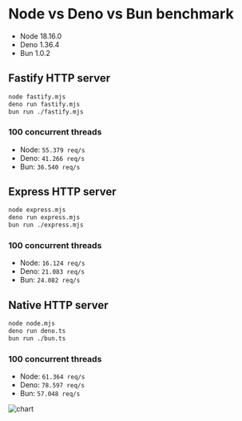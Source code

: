 # Node vs Deno vs Bun benchmark

- Node 18.16.0
- Deno 1.36.4
- Bun 1.0.2


## Fastify HTTP server

```bash
node fastify.mjs
deno run fastify.mjs
bun run ./fastify.mjs
```

### 100 concurrent threads
- Node: `55.379 req/s`
- Deno: `41.266 req/s`
- Bun: `36.540 req/s`

## Express HTTP server

```bash
node express.mjs
deno run express.mjs
bun run ./express.mjs
```

### 100 concurrent threads
- Node: `16.124 req/s`
- Deno: `21.083 req/s`
- Bun: `24.082 req/s`

## Native HTTP server

```bash
node node.mjs
deno run deno.ts
bun run ./bun.ts
```

### 100 concurrent threads
- Node: `61.364 req/s`
- Deno: `78.597 req/s`
- Bun: `57.048 req/s`


![chart](https://image-charts.com/chart.js/2.8.0?bkg=white&c=%7B%20%22type%22%3A%20%22bar%22%2C%20%22data%22%3A%20%7B%20%22labels%22%3A%20%5B%20%22Node%22%2C%20%22Deno%22%2C%20%22Bun%22%20%5D%2C%20%22datasets%22%3A%20%5B%20%7B%20%22label%22%3A%20%22Fastify%22%2C%20%22backgroundColor%22%3A%20%22rgba%28255%2C%2099%2C%20132%2C%200.5%29%22%2C%20%22borderColor%22%3A%20%22rgb%28255%2C%2099%2C%20132%29%22%2C%20%22borderWidth%22%3A%201%2C%20%22data%22%3A%20%5B%2055379%2C%2041266%2C%2036540%20%5D%20%7D%2C%20%7B%20%22label%22%3A%20%22Express%22%2C%20%22backgroundColor%22%3A%20%22rgba%2854%2C%20162%2C%20235%2C%200.5%29%22%2C%20%22borderColor%22%3A%20%22rgb%2854%2C%20162%2C%20235%29%22%2C%20%22borderWidth%22%3A%201%2C%20%22data%22%3A%20%5B%2016124%2C%2021083%2C%2024082%20%5D%20%7D%2C%20%7B%20%22label%22%3A%20%22Native%22%2C%20%22backgroundColor%22%3A%20%22rgba%2854%2C%20162%2C%2035%2C%200.5%29%22%2C%20%22borderColor%22%3A%20%22rgb%2854%2C%20162%2C%2035%29%22%2C%20%22borderWidth%22%3A%201%2C%20%22data%22%3A%20%5B%2061364%2C%2078597%2C%2057048%20%5D%20%7D%20%5D%20%7D%2C%20%22options%22%3A%20%7B%20%22responsive%22%3A%20true%2C%20%22legend%22%3A%20%7B%20%22position%22%3A%20%22top%22%20%7D%2C%20%22title%22%3A%20%7B%20%22display%22%3A%20true%2C%20%22text%22%3A%20%22HTTP%20requests%20%2F%20sec%22%20%7D%20%7D%20%7D)
<!-- Bar data:
{ "type": "bar", "data": { "labels": [ "Node", "Deno", "Bun" ], "datasets": [ { "label": "Fastify", "backgroundColor": "rgba(255, 99, 132, 0.5)", "borderColor": "rgb(255, 99, 132)", "borderWidth": 1, "data": [ 55379, 41266, 36540 ] }, { "label": "Express", "backgroundColor": "rgba(54, 162, 235, 0.5)", "borderColor": "rgb(54, 162, 235)", "borderWidth": 1, "data": [ 16124, 21083, 24082 ] }, { "label": "Native", "backgroundColor": "rgba(54, 162, 35, 0.5)", "borderColor": "rgb(54, 162, 35)", "borderWidth": 1, "data": [ 61364, 78597, 57048 ] } ] }, "options": { "responsive": true, "legend": { "position": "top" }, "title": { "display": true, "text": "HTTP requests / sec" } } } -->